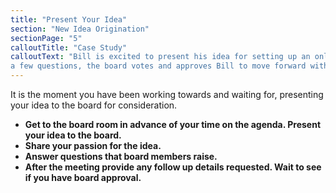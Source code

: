 ```yaml
---
title: "Present Your Idea"
section: "New Idea Origination"
sectionPage: "5"
calloutTitle: "Case Study"
calloutText: "Bill is excited to present his idea for setting up an online curling shirt store as a junior fundraiser to the board. He spent some time working with the junior curling board member to help organize his idea and think about the types of questions the board might ask. He found a couple of artists at the club who are willing to donate curling t-shirt art and a site where he can set up the online store with no financial investment needed from the club. Bill presents his idea and answers
a few questions, the board votes and approves Bill to move forward with the concept and report back after a couple of months to let the board know how the fundraiser is going."
---
```


It is the moment you have been working towards and waiting for, presenting your
idea to the board for consideration.

- **Get to the board room in advance of your time on the agenda. Present your idea to the board.**
- **Share your passion for the idea.**
- **Answer questions that board members raise.**
- **After the meeting provide any follow up details requested. Wait to see if you have board approval.**
